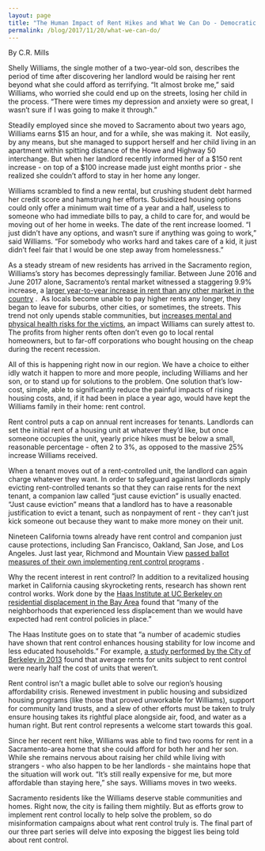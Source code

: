 ```yaml
---
layout: page
title: "The Human Impact of Rent Hikes and What We Can Do - Democratic Socialists of America, Sacramento"
permalink: /blog/2017/11/20/what-we-can-do/
---
```


By C.R. Mills



Shelly Williams, the single mother of a two-year-old son, describes the period of time after discovering her landlord would be raising her rent beyond what she could afford as terrifying. “It almost broke me,” said Williams, who worried she could end up on the streets, losing her child in the process. “There were times my depression and anxiety were so great, I wasn’t sure if I was going to make it through.”



Steadily employed since she moved to Sacramento about two years ago, Williams earns $15 an hour, and for a while, she was making it.  Not easily, by any means, but she managed to support herself and her child living in an apartment within spitting distance of the Howe and Highway 50 interchange. But when her landlord recently informed her of a $150 rent increase - on top of a $100 increase made just eight months prior - she realized she couldn’t afford to stay in her home any longer.



Williams scrambled to find a new rental, but crushing student debt harmed her credit score and hamstrung her efforts. Subsidized housing options could only offer a minimum wait time of a year and a half, useless to someone who had immediate bills to pay, a child to care for, and would be moving out of her home in weeks. The date of the rent increase loomed. “I just didn’t have any options, and wasn’t sure if anything was going to work,” said Williams. “For somebody who works hard and takes care of a kid, it just didn’t feel fair that I would be one step away from homelessness.”



As a steady stream of new residents has arrived in the Sacramento region, Williams’s story has becomes depressingly familiar. Between June 2016 and June 2017 alone, Sacramento’s rental market witnessed a staggering 9.9% increase, a [<span>larger year-to-year increase in rent than any other market in the country</span>](http://www.sacbee.com/news/politics-government/capitol-alert/article163619743.html) .  As locals become unable to pay higher rents any longer, they began to leave for suburbs, other cities, or sometimes, the streets. This trend not only upends stable communities, but [<span>increases mental and physical health risks for the victims</span>](http://scholar.harvard.edu/files/mdesmond/files/desmondkimbro.evictions.fallout.sf2015_2.pdf), an impact Williams can surely attest to. The profits from higher rents often don’t even go to local rental homeowners, but to far-off corporations who bought housing on the cheap during the recent recession.



All of this is happening right now in our region. We have a choice to either idly watch it happen to more and more people, including Williams and her son, or to stand up for solutions to the problem. One solution that’s low-cost, simple, able to significantly reduce the painful impacts of rising housing costs, and, if it had been in place a year ago, would have kept the Williams family in their home: rent control.



Rent control puts a cap on annual rent increases for tenants. Landlords can set the initial rent of a housing unit at whatever they’d like, but once someone occupies the unit, yearly price hikes must be below a small, reasonable percentage - often 2 to 3%, as opposed to the massive 25% increase Williams received.



When a tenant moves out of a rent-controlled unit, the landlord can again charge whatever they want. In order to safeguard against landlords simply evicting rent-controlled tenants so that they can raise rents for the next tenant, a companion law called “just cause eviction” is usually enacted. “Just cause eviction” means that a landlord has to have a reasonable justification to evict a tenant, such as nonpayment of rent - they can’t just kick someone out because they want to make more money on their unit.



Nineteen California towns already have rent control and companion just cause protections, including San Francisco, Oakland, San Jose, and Los Angeles. Just last year, Richmond and Mountain View [<span>passed ballot measures of their own implementing rent control programs</span>](https://www.kts-law.com/bay-area-cities-implement-new-eviction-and-rent-control-measures-2/) .



Why the recent interest in rent control? In addition to a revitalized housing market in California causing skyrocketing rents, research has shown rent control works. Work done by the [<span>Haas Institute at UC Berkeley on residential displacement in the Bay Area</span>](http://haasinstitute.berkeley.edu/rent-control-key-neighborhood-stabilization) found that “many of the neighborhoods that experienced less displacement than we would have expected had rent control policies in place.”



The Haas Institute goes on to state that “a number of academic studies have shown that rent control enhances housing stability for low income and less educated households.” For example, [<span>a study performed by the City of Berkeley in 2013</span>](https://www.cityofberkeley.info/uploadedFiles/Rent_Stabilization_Board/Level_3_-_General/Summary%20of%20Economic%20Studies%20Part%20I.pdf) found that average rents for units subject to rent control were nearly half the cost of units that weren’t.



Rent control isn’t a magic bullet able to solve our region’s housing affordability crisis. Renewed investment in public housing and subsidized housing programs (like those that proved unworkable for Williams), support for community land trusts, and a slew of other efforts must be taken to truly ensure housing takes its rightful place alongside air, food, and water as a human right. But rent control represents a welcome start towards this goal.



Since her recent rent hike, Williams was able to find two rooms for rent in a Sacramento-area home that she could afford for both her and her son. While she remains nervous about raising her child while living with strangers - who also happen to be her landlords - she maintains hope that the situation will work out. “It’s still really expensive for me, but more affordable than staying here,” she says. Williams moves in two weeks.



Sacramento residents like the Williams deserve stable communities and homes. Right now, the city is failing them mightily. But as efforts grow to implement rent control locally to help solve the problem, so do misinformation campaigns about what rent control truly is. The final part of our three part series will delve into exposing the biggest lies being told about rent control.
